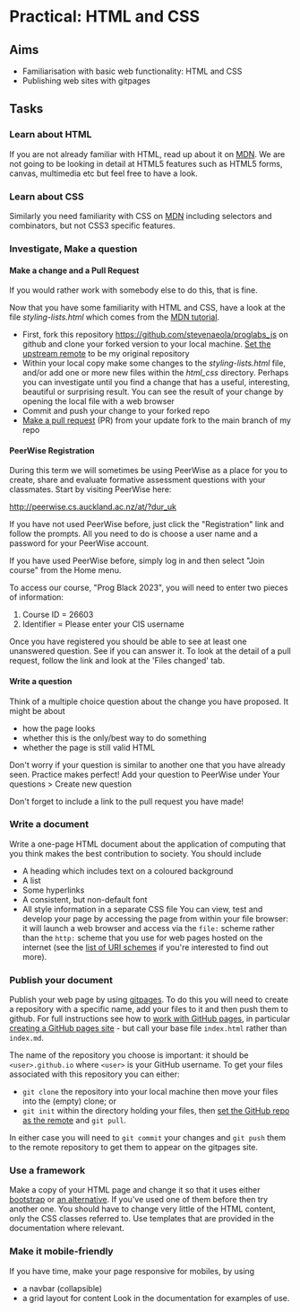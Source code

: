 # Practical: HTML and CSS

## Aims

* Familiarisation with basic web functionality: HTML and CSS
* Publishing web sites with gitpages

## Tasks

### Learn about HTML 

If you are not already familiar with HTML, read up about it on [MDN](https://developer.mozilla.org/en-US/docs/Web/HTML). We are not going to be looking in detail at HTML5 features such as HTML5 forms, canvas, multimedia etc but feel free to have a look.

###  Learn about CSS

Similarly you need familiarity with CSS on [MDN](https://developer.mozilla.org/en-US/docs/Web/CSS) including selectors and combinators, but not CSS3 specific features.

### Investigate, Make a question


#### Make a change and a Pull Request

If you would rather work with somebody else to do this, that is fine.

Now that you have some familiarity with HTML and CSS, have a look at the file _styling-lists.html_ which comes from the [MDN tutorial](https://mdn.github.io/learning-area/css/styling-text/styling-lists/unstyled-list.html). 

- First, fork this repository <https://github.com/stevenaeola/proglabs_js> on github and clone your forked version to your local machine. [Set the upstream remote](https://docs.github.com/en/pull-requests/collaborating-with-pull-requests/working-with-forks/configuring-a-remote-for-a-fork) to be my original repository
- Within your local copy make some changes to the _styling-lists.html_ file, and/or add one or more new files within the *html_css* directory. Perhaps you can investigate until you find a change that has a useful, interesting, beautiful or surprising result. You can see the result of your change by opening the local file with a web browser
- Commit and push your change to your forked repo
- [Make a pull request](https://docs.github.com/en/pull-requests/collaborating-with-pull-requests/proposing-changes-to-your-work-with-pull-requests/creating-a-pull-request) (PR) from your update fork to the main branch of my repo

#### PeerWise Registration

During this term we will sometimes be using PeerWise as a place for you to create, share and evaluate formative assessment questions with your classmates. Start by visiting PeerWise here:

http://peerwise.cs.auckland.ac.nz/at/?dur_uk

If you have not used PeerWise before, just click the "Registration" link and follow the prompts. All you need to do is choose a user name and a password for your PeerWise account.

If you have used PeerWise before, simply log in and then select "Join course" from the Home menu.

To access our course, "Prog Black 2023", you will need to enter two pieces of information:

1) Course ID = 26603
2) Identifier = Please enter your CIS username

Once you have registered you should be able to see at least one unanswered question. See if you can answer it. To look at the detail of a pull request, follow the link and look at the 'Files changed' tab.

#### Write a question

Think of a multiple choice question about the change you have proposed. It might be about 

- how the page looks
- whether this is the only/best way to do something
- whether the page is still valid HTML

Don't worry if your question is similar to another one that you have already seen. Practice makes perfect! Add your question to PeerWise under Your questions > Create new question

Don't forget to include a link to the pull request you have made!

### Write a document

Write a one-page HTML document about the application of computing that you think makes the best contribution to society. You should include
  * A heading which includes text on a coloured background
  * A list
  * Some hyperlinks
  * A consistent, but non-default font
  * All style information in a separate CSS file
  You can view, test and develop your page by accessing the page from within your file browser: it will launch a web browser and access via the `file:` scheme rather than the `http:` scheme that you use for web pages hosted on the internet (see the [list of URI schemes](https://en.wikipedia.org/wiki/List_of_URI_schemes) if you're interested to find out more).


### Publish your document

Publish your web page by using [gitpages](https://pages.github.com/). To do this you will need to create a repository with a specific name, add your files to it and then push them to github. For full instructions see how to [work with GitHub pages](https://help.github.com/en/github/working-with-github-pages), in particular [creating a GitHub pages site](https://help.github.com/en/github/working-with-github-pages/creating-a-github-pages-site) - but call your base file `index.html` rather than `index.md`.

The name of the repository you choose is important: it should be `<user>.github.io` where `<user>` is your GitHub username. To get your files associated with this repository you can either:
  * `git clone` the repository into your local machine then move your files into the (empty) clone; or
  * `git init` within the directory holding your files, then [set the GitHub repo as the remote](https://help.github.com/en/github/using-git/adding-a-remote) and `git pull`.

In either case you will need to `git commit` your changes and `git push` them to the remote repository to get them to appear on the gitpages site.
  
### Use a framework

  Make a copy of your HTML page and change it so that it uses either [bootstrap](http://getbootstrap.com/) or [an alternative](https://www.creative-tim.com/blog/educational-tech/bootstrap-alternatives/). If you've used one of them before then try another one. You should have to change very little of the HTML content, only the CSS classes referred to. Use templates that are provided in the documentation where relevant.

### Make it mobile-friendly

If you have time, make your page responsive for mobiles, by using 
  * a navbar (collapsible)
  * a grid layout for content
 Look in the documentation for examples of use.
